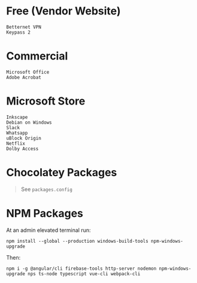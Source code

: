 # Free (Vendor Website)

```
Betternet VPN
Keypass 2
```

# Commercial

```
Microsoft Office
Adobe Acrobat
```

# Microsoft Store

```
Inkscape
Debian on Windows
Slack
Whatsapp
uBlock Origin
Netflix
Dolby Access
```

# Chocolatey Packages

> See `packages.config`


# NPM Packages

At an admin elevated terminal run:
```
npm install --global --production windows-build-tools npm-windows-upgrade
```

Then:
```
npm i -g @angular/cli firebase-tools http-server nodemon npm-windows-upgrade nps ts-node typescript vue-cli webpack-cli
```
